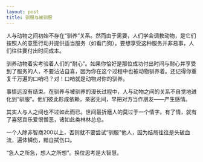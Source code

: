 ```yaml
---
layout: post
title: 驯服与被驯服
---
```


人与动物之间初始不存在“驯养”关系。然而由于需要，人们学会调教动物，是它们按照人的意愿行动并提供适当服务（如看门狗）。要想享受这种服务并非易事，人们往往要付出时间成本。

驯养动物着实考验着人们的“耐心”。如果你恰好是那位成功付出时间与耐心并享受到了服务的人，不要沾沾自喜，因为你在这个过程中也被动物驯养着。还记得你重复千万遍的口哨吗？对！口哨就是动物对你的驯养。

事情远没有结束。在驯养与被驯养的漫长过程中，人与动物之间的关系不自觉地进化到“驯服”。他们彼此形成依赖，亲密无间，早把对方当作朋友——产生感情。

其实人与人之间也不过如此而已。世间最折磨人的莫过于一个情字。有了情，就有了喜怒哀乐爱恨憎恶，诸如此类林林总总。

一个人除非智商200以上，否则就不要尝试“驯服”他人，因为结局往往是头破血流，遍体鳞伤，黯自拭伤口。

“急人之所急，想人之所想”。换位思考是大智慧。